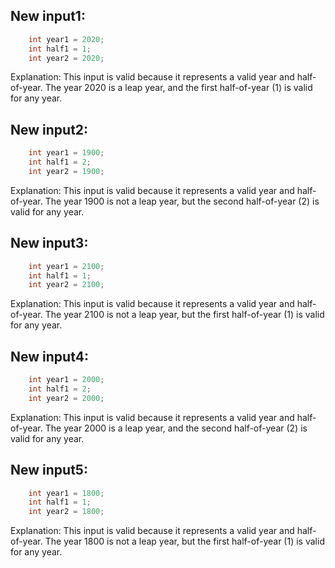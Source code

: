 ## New input1:
```java
    int year1 = 2020;
    int half1 = 1;
    int year2 = 2020;
```
Explanation: This input is valid because it represents a valid year and half-of-year. The year 2020 is a leap year, and the first half-of-year (1) is valid for any year.

## New input2:
```java
    int year1 = 1900;
    int half1 = 2;
    int year2 = 1900;
```
Explanation: This input is valid because it represents a valid year and half-of-year. The year 1900 is not a leap year, but the second half-of-year (2) is valid for any year.

## New input3:
```java
    int year1 = 2100;
    int half1 = 1;
    int year2 = 2100;
```
Explanation: This input is valid because it represents a valid year and half-of-year. The year 2100 is not a leap year, but the first half-of-year (1) is valid for any year.

## New input4:
```java
    int year1 = 2000;
    int half1 = 2;
    int year2 = 2000;
```
Explanation: This input is valid because it represents a valid year and half-of-year. The year 2000 is a leap year, and the second half-of-year (2) is valid for any year.

## New input5:
```java
    int year1 = 1800;
    int half1 = 1;
    int year2 = 1800;
```
Explanation: This input is valid because it represents a valid year and half-of-year. The year 1800 is not a leap year, but the first half-of-year (1) is valid for any year.
